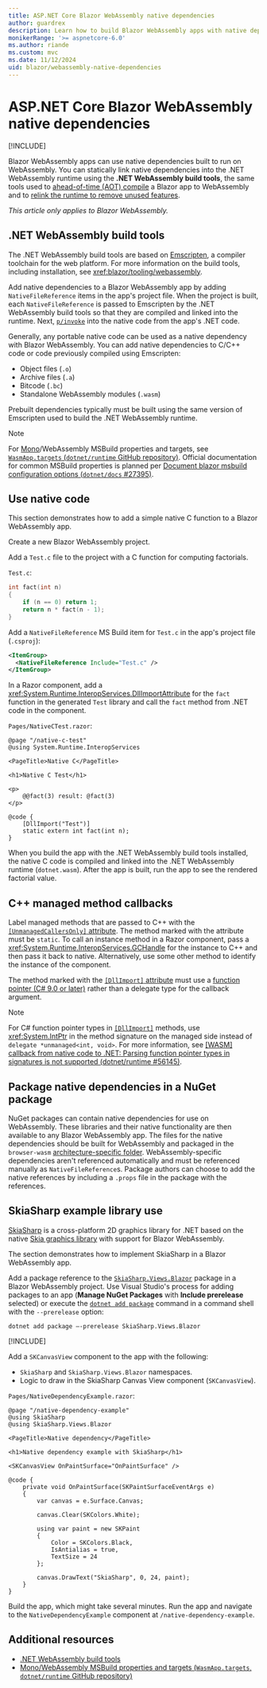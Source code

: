 ```yaml
---
title: ASP.NET Core Blazor WebAssembly native dependencies
author: guardrex
description: Learn how to build Blazor WebAssembly apps with native dependencies built to run on WebAssembly in the browser.
monikerRange: '>= aspnetcore-6.0'
ms.author: riande
ms.custom: mvc
ms.date: 11/12/2024
uid: blazor/webassembly-native-dependencies
---
```

# ASP.NET Core Blazor WebAssembly native dependencies

[!INCLUDE[](~/includes/not-latest-version.md)]

Blazor WebAssembly apps can use native dependencies built to run on WebAssembly. You can statically link native dependencies into the .NET WebAssembly runtime using the **.NET WebAssembly build tools**, the same tools used to [ahead-of-time (AOT) compile](xref:blazor/tooling/webassembly#ahead-of-time-aot-compilation) a Blazor app to WebAssembly and to [relink the runtime to remove unused features](xref:blazor/tooling/webassembly#runtime-relinking).

*This article only applies to Blazor WebAssembly.*

## .NET WebAssembly build tools

The .NET WebAssembly build tools are based on [Emscripten](https://emscripten.org/), a compiler toolchain for the web platform. For more information on the build tools, including installation, see <xref:blazor/tooling/webassembly>.

Add native dependencies to a Blazor WebAssembly app by adding `NativeFileReference` items in the app's project file. When the project is built, each `NativeFileReference` is passed to Emscripten by the .NET WebAssembly build tools so that they are compiled and linked into the runtime. Next, [`p/invoke`](/dotnet/standard/native-interop/pinvoke) into the native code from the app's .NET code.

Generally, any portable native code can be used as a native dependency with Blazor WebAssembly. You can add native dependencies to C/C++ code or code previously compiled using Emscripten:

* Object files (`.o`)
* Archive files (`.a`)
* Bitcode (`.bc`)
* Standalone WebAssembly modules (`.wasm`)

Prebuilt dependencies typically must be built using the same version of Emscripten used to build the .NET WebAssembly runtime.

> [!NOTE]
> For [Mono](https://github.com/mono/mono)/WebAssembly MSBuild properties and targets, see [`WasmApp.targets` (`dotnet/runtime` GitHub repository)](https://github.com/dotnet/runtime/blob/main/src/mono/wasm/build/WasmApp.Common.targets). Official documentation for common MSBuild properties is planned per [Document blazor msbuild configuration options (`dotnet/docs` #27395)](https://github.com/dotnet/docs/issues/27395).

## Use native code

This section demonstrates how to add a simple native C function to a Blazor WebAssembly app.

Create a new Blazor WebAssembly project.

Add a `Test.c` file to the project with a C function for computing factorials.

`Test.c`:

```c
int fact(int n)
{
    if (n == 0) return 1;
    return n * fact(n - 1);
}
```

Add a `NativeFileReference` MS Build item for `Test.c` in the app's project file (`.csproj`):

```xml
<ItemGroup>
  <NativeFileReference Include="Test.c" />
</ItemGroup>
```

In a Razor component, add a <xref:System.Runtime.InteropServices.DllImportAttribute> for the `fact` function in the generated `Test` library and call the `fact` method from .NET code in the component.

`Pages/NativeCTest.razor`:

```razor
@page "/native-c-test"
@using System.Runtime.InteropServices

<PageTitle>Native C</PageTitle>

<h1>Native C Test</h1>

<p>
    @@fact(3) result: @fact(3)
</p>

@code {
    [DllImport("Test")]
    static extern int fact(int n);
}
```

When you build the app with the .NET WebAssembly build tools installed, the native C code is compiled and linked into the .NET WebAssembly runtime (`dotnet.wasm`). After the app is built, run the app to see the rendered factorial value.

## C++ managed method callbacks

Label managed methods that are passed to C++ with the [`[UnmanagedCallersOnly]` attribute](xref:System.Runtime.InteropServices.UnmanagedCallersOnlyAttribute). The method marked with the attribute must be `static`. To call an instance method in a Razor component, pass a <xref:System.Runtime.InteropServices.GCHandle> for the instance to C++ and then pass it back to native. Alternatively, use some other method to identify the instance of the component.

The method marked with the [`[DllImport]` attribute](xref:System.Runtime.InteropServices.DllImportAttribute) must use a [function pointer (C# 9.0 or later)](/dotnet/csharp/language-reference/proposals/csharp-9.0/function-pointers) rather than a delegate type for the callback argument.

> [!NOTE]
> For C# function pointer types in [`[DllImport]`](xref:System.Runtime.InteropServices.DllImportAttribute) methods, use <xref:System.IntPtr> in the method signature on the managed side instead of `delegate *unmanaged<int, void>`. For more information, see [[WASM] callback from native code to .NET: Parsing function pointer types in signatures is not supported (dotnet/runtime #56145)](https://github.com/dotnet/runtime/issues/56145).

## Package native dependencies in a NuGet package

NuGet packages can contain native dependencies for use on WebAssembly. These libraries and their native functionality are then available to any Blazor WebAssembly app. The files for the native dependencies should be built for WebAssembly and packaged in the `browser-wasm` [architecture-specific folder](/nuget/create-packages/supporting-multiple-target-frameworks#architecture-specific-folders). WebAssembly-specific dependencies aren't referenced automatically and must be referenced manually as `NativeFileReference`s. Package authors can choose to add the native references by including a `.props` file in the package with the references.

## SkiaSharp example library use

[SkiaSharp](https://github.com/mono/SkiaSharp) is a cross-platform 2D graphics library for .NET based on the native [Skia graphics library](https://skia.org/) with support for Blazor WebAssembly.

The section demonstrates how to implement SkiaSharp in a Blazor WebAssembly app.

Add a package reference to the [`SkiaSharp.Views.Blazor`](https://www.nuget.org/packages/SkiaSharp.Views.Blazor) package in a Blazor WebAssembly project. Use Visual Studio's process for adding packages to an app (**Manage NuGet Packages** with **Include prerelease** selected) or execute the [`dotnet add package`](/dotnet/core/tools/dotnet-add-package) command in a command shell with the `--prerelease` option:

```dotnetcli
dotnet add package –-prerelease SkiaSharp.Views.Blazor
```

[!INCLUDE[](~/includes/package-reference.md)]

Add a `SKCanvasView` component to the app with the following:

* `SkiaSharp` and `SkiaSharp.Views.Blazor` namespaces.
* Logic to draw in the SkiaSharp Canvas View component (`SKCanvasView`).

`Pages/NativeDependencyExample.razor`:

```razor
@page "/native-dependency-example"
@using SkiaSharp
@using SkiaSharp.Views.Blazor

<PageTitle>Native dependency</PageTitle>

<h1>Native dependency example with SkiaSharp</h1>

<SKCanvasView OnPaintSurface="OnPaintSurface" />

@code {
    private void OnPaintSurface(SKPaintSurfaceEventArgs e)
    {
        var canvas = e.Surface.Canvas;

        canvas.Clear(SKColors.White);

        using var paint = new SKPaint
        {
            Color = SKColors.Black,
            IsAntialias = true,
            TextSize = 24
        };

        canvas.DrawText("SkiaSharp", 0, 24, paint);
    }
}
```

Build the app, which might take several minutes. Run the app and navigate to the `NativeDependencyExample` component at `/native-dependency-example`.

## Additional resources

* [.NET WebAssembly build tools](xref:blazor/tooling/webassembly)
* [Mono/WebAssembly MSBuild properties and targets (`WasmApp.targets`, `dotnet/runtime` GitHub repository)](https://github.com/dotnet/runtime/blob/main/src/mono/wasm/build/WasmApp.Common.targets)
